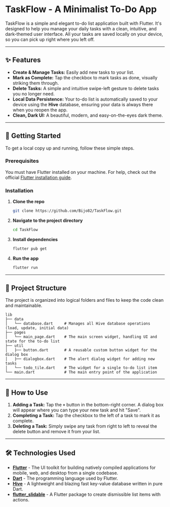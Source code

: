 # TaskFlow - A Minimalist To-Do App

TaskFlow is a simple and elegant to-do list application built with Flutter. It's designed to help you manage your daily tasks with a clean, intuitive, and dark-themed user interface. All your tasks are saved locally on your device, so you can pick up right where you left off.

-----

## ✨ Features

  * **Create & Manage Tasks:** Easily add new tasks to your list.
  * **Mark as Complete:** Tap the checkbox to mark tasks as done, visually striking them through.
  * **Delete Tasks:** A simple and intuitive swipe-left gesture to delete tasks you no longer need.
  * **Local Data Persistence:** Your to-do list is automatically saved to your device using the **Hive** database, ensuring your data is always there when you reopen the app.
  * **Clean, Dark UI:** A beautiful, modern, and easy-on-the-eyes dark theme.

-----

## 🚀 Getting Started

To get a local copy up and running, follow these simple steps.

### Prerequisites

You must have Flutter installed on your machine. For help, check out the official [Flutter installation guide](https://flutter.dev/docs/get-started/install).

### Installation

1.  **Clone the repo**
    ```sh
    git clone https://github.com/Bijo82/TaskFlow.git
    ```
2.  **Navigate to the project directory**
    ```sh
    cd TaskFlow
    ```
3.  **Install dependencies**
    ```sh
    flutter pub get
    ```
4.  **Run the app**
    ```sh
    flutter run
    ```

-----

## 📂 Project Structure

The project is organized into logical folders and files to keep the code clean and maintainable.

```
lib
├── data
│   └── database.dart     # Manages all Hive database operations (load, update, initial data)
├── pages
│   └── main_page.dart    # The main screen widget, handling UI and state for the to-do list
├── util
│   ├── button.dart       # A reusable custom button widget for the dialog box
│   ├── dialogbox.dart    # The alert dialog widget for adding new tasks
│   └── todo_tile.dart    # The widget for a single to-do list item
└── main.dart             # The main entry point of the application
```

-----

## 📱 How to Use

1.  **Adding a Task:** Tap the **`+`** button in the bottom-right corner. A dialog box will appear where you can type your new task and hit "Save".
2.  **Completing a Task:** Tap the checkbox to the left of a task to mark it as complete.
3.  **Deleting a Task:** Simply swipe any task from right to left to reveal the delete button and remove it from your list.

-----

## 🛠️ Technologies Used

  * [**Flutter**](https://flutter.dev/) - The UI toolkit for building natively compiled applications for mobile, web, and desktop from a single codebase.
  * [**Dart**](https://dart.dev/) - The programming language used by Flutter.
  * [**Hive**](https://www.google.com/search?q=https://pub.dev/packages/hive) - A lightweight and blazing fast key-value database written in pure Dart.
  * [**flutter\_slidable**](https://pub.dev/packages/flutter_slidable) - A Flutter package to create dismissible list items with actions.
